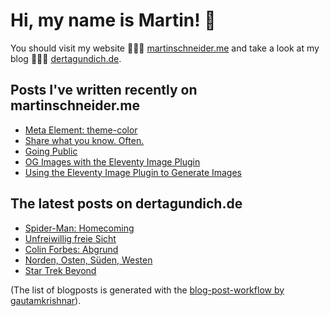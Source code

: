 # Hi, my name is Martin! 👋 
You should visit my website 👨🏼‍💻  [martinschneider.me](https://martinschneider.me) and take a look at my blog 🤷🏼‍♂️ [dertagundich.de](https://www.dertagundich.de).

## Posts I've written recently on martinschneider.me
<!-- MSME-POST-LIST:START -->
- [Meta Element: theme-color](https://martinschneider.me/articles/meta-tag-theme-color/)
- [Share what you know. Often.](https://martinschneider.me/articles/share-what-you-know-often/)
- [Going Public](https://martinschneider.me/articles/going-public/)
- [OG Images with the Eleventy Image Plugin](https://martinschneider.me/articles/og-images-with-the-eleventy-image-plugin/)
- [Using the Eleventy Image Plugin to Generate Images](https://martinschneider.me/articles/switching-to-eleventy-img-to-generate-images/)
<!-- MSME-POST-LIST:END -->

## The latest posts on dertagundich.de
<!-- DTUI-POST-LIST:START -->
- [Spider-Man: Homecoming](https://www.dertagundich.de/2021/08/30/spider-man-homecoming/)
- [Unfreiwillig freie Sicht](https://www.dertagundich.de/2021/08/28/unfreiwillig-freie-sicht/)
- [Colin Forbes: Abgrund](https://www.dertagundich.de/2021/08/26/colin-forbes-abgrund/)
- [Norden, Osten, Süden, Westen](https://www.dertagundich.de/2021/08/25/norden-osten-sueden-westen/)
- [Star Trek Beyond](https://www.dertagundich.de/2021/08/23/star-trek-beyond/)
<!-- DTUI-POST-LIST:END -->

(The list of blogposts is generated with the [blog-post-workflow by gautamkrishnar](https://github.com/gautamkrishnar/blog-post-workflow)).
